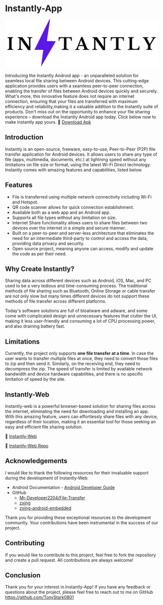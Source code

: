 
# Instantly-App

![Instantly-App Logo](https://github.com/TonyStark0801/Instantly-Web/blob/main/img/navLogo.jpg)

Introducing the Instantly Android app - an unparalleled solution for seamless local file sharing between Android devices. This cutting-edge application provides users with a seamless peer-to-peer connection, enabling the transfer of files between Android devices quickly and securely. What's more, this innovative feature does not require an internet connection, ensuring that your files are transferred with maximum efficiency and reliability,making it a valuable addition to the Instantly suite of products. 
 Don't miss out on the opportunity to enhance your file sharing experience – download the Instantly Android app today. Click below now to make instantly app yours.
🔗 [Download Apk](https://github.com/TonyStark0801/Instantly/releases/download/Stable/Instantly.apk)

## Introduction
Instantly is an open-source, freeware, easy-to-use, Peer-to-Peer (P2P) file transfer application for Android devices. It allows users to share any type of file (apps, multimedia, documents, etc.) at lightning speed without any limitations on file size or format, using the latest Wi-Fi Direct technology. Instantly comes with amazing features and capabilities, listed below.



## Features

- File is transferred using multiple network connectivity including Wi-Fi and Hotspot.
- QR code scanner allows for quick connection establishment.
- Available both as a web app and an Android app.
- Supports all file types without any limitation on size.
- Internet Share functionality allows users to share files between two devices over the internet in a simple and secure manner.
- Built on a peer-to-peer and server-less architecture that eliminates the need for an intermediate third-party to control and access the data, providing data privacy and security.
- Open source project, meaning anyone can access, modify and update the code as per their need.


## Why Create Instantly?
Sharing data across different devices such as Android, iOS, Mac, and PC used to be a very tedious and time-consuming process. The traditional methods of file sharing such as Bluetooth, Online Storage or cable transfer are not only slow but many times different devices do not support these methods of file transfer across different platforms. 

Today's software solutions are full of bloatware and adware, and some come with complicated design and unnecessary features that clutter the UI, making it less user-friendly and consuming a lot of CPU processing power, and also draining battery fast.

## Limitations
Currently, the project only supports **one file transfer at a time**. In case the user wants to transfer multiple files at once, they need to convert those files to zip and then send it. Similarly, on the receiving end, they need to decompress the zip. The speed of transfer is limited by available network bandwidth and device hardware capabilities, and there is no specific limitation of speed by the site.
## Instantly-Web
Instantly-web is a powerful browser-based solution for sharing files across the internet, eliminating the need for downloading and installing an app. With this amazing feature, users can effortlessly share files with any device, regardless of their location, making it an essential tool for those seeking an easy and efficient file sharing solution.

🔗 [Instantly-Web](https://instantly-transfer.vercel.app/)

🔗 [Instantly-Web Repo](https://github.com/TonyStark0801/instantly-web)

## Acknowledgements

I would like to thank the following resources for their invaluable support during the development of Instantly-Web:

- Android Documentation - [Android Developer Guide](https://developer.android.com/guide)
- GitHub
    - [Mr-Developer2204/File-Transfer](https://github.com/Mr-Developer2204/File-Transfer)
    - [zxing](https://github.com/zxing/zxing)
    - [zxing-android-embedded](https://github.com/journeyapps/zxing-android-embedded)

Thank you for providing these exceptional resources to the development community. Your contributions have been instrumental in the success of our project.


## Contributing

If you would like to contribute to this project, feel free to fork the repository and create a pull request. All contributions are always welcome!



## Conclusion
Thank you for your interest in Instantly-App! If you have any feedback or questions about the project, please feel free to reach out to me on GitHub https://github.com/TonyStark0801
